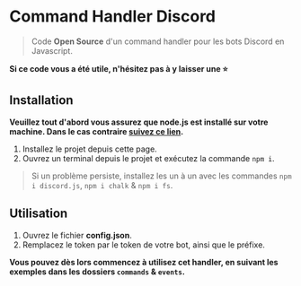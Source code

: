 # Command Handler Discord

> Code **Open Source** d'un command handler pour les bots Discord en Javascript. 

**Si ce code vous a été utile, n'hésitez pas à y laisser une :star:**

## Installation 

**Veuillez tout d'abord vous assurez que node.js est installé sur votre machine. Dans le cas contraire [suivez ce lien](https://nodejs.org/fr/download/).** 

1) Installez le projet depuis cette page.
2) Ouvrez un terminal depuis le projet et exécutez la commande `npm i`. 
> Si un problème persiste, installez les un à un avec les commandes `npm i discord.js`, `npm i chalk` & `npm i fs`. 

## Utilisation

1) Ouvrez le fichier **config.json**.
2) Remplacez le token par le token de votre bot, ainsi que le préfixe. 

__**Vous pouvez dès lors commencez à utilisez cet handler, en suivant les exemples dans les dossiers `commands` & `events`.**__ 
